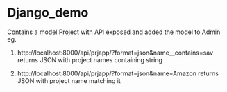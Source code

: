 # Django_demo
Contains a model Project with API exposed and added the model to Admin
eg.
1. http://localhost:8000/api/prjapp/?format=json&name__contains=sav
returns JSON with project names containing string

2. http://localhost:8000/api/prjapp/?format=json&name=Amazon
returns JSON with project name matching it